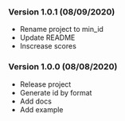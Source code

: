 ### Version 1.0.1 (08/09/2020)

+ Rename project to min_id
+ Update README
+ Inscrease scores

### Version 1.0.0 (08/08/2020)

+ Release project
+ Generate id by format
+ Add docs
+ Add example